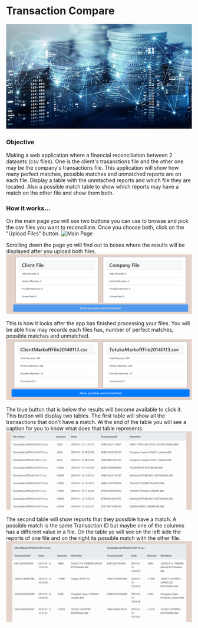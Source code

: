 # Transaction Compare
![Transactions](static/images/transaction_background.jpg)

### Objective
Making a web application where a financial reconciliation between 2 datasets (csv files). One is the client's trasanctions file and the other one may be the company's transactions file.  This application will show how many perfect matches, possible matches and unmatched reports are on each file. Display a table with the unmtached reports and which file they are located. Also a possible match table to show which reports may have a match on the other file and show them both.

### How it works...
On the main page you will see two buttons you can use to browse and pick the csv files you want to reconciliate. Once you choose both, click on the "Upload Files" button.
![Main Page](static/images/transaction_background.png)

Scrolling down the page yo will find out to boxes where the results will be displayed after you upload both files.
![Result boxes](static/images/cards.png)

This is how it looks after the app has finished processing your files. You will be able how may records each files has, number of perfect matches, possible matches and unmatched.
![Results boxes displayed](static/images/cards_results.png)

The blue button that is below the results will become available to click it. This button will display two tables.
The first table will show all the transactions that don't have a match. At the end of the table you will see a caption for you to know what does that table represents.
![Unmatched reports table](static/images/unmatched_table.png)

The second table will show reports that they possible have a match. A possible match is the same Transaction ID but maybe one of the columns has a different value in a file.
On the table yo will see on the left side the reports of one file and on the right its possible match with the other file.
![Possible reports table](static/images/possible_table.png)
